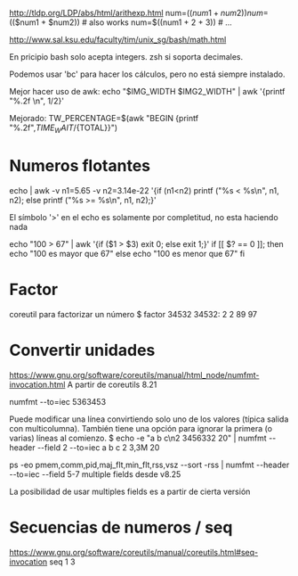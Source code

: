 http://tldp.org/LDP/abs/html/arithexp.html 
num=$((num1 + num2))
num=$(($num1 + $num2))       # also works
num=$((num1 + 2 + 3))        # ...

http://www.sal.ksu.edu/faculty/tim/unix_sg/bash/math.html

En pricipio bash solo acepta integers.
zsh si soporta decimales.

Podemos usar 'bc' para hacer los cálculos, pero no está siempre instalado.

Mejor hacer uso de awk:
echo "$IMG_WIDTH $IMG2_WIDTH" | awk '{printf "%.2f \n", $1/$2}'

Mejorado:
TW_PERCENTAGE=$(awk "BEGIN {printf \"%.2f\",${TIME_WAIT}/${TOTAL}}")



# Numeros flotantes
echo | awk -v n1=5.65 -v n2=3.14e-22  '{if (n1<n2) printf ("%s < %s\n", n1, n2); else printf ("%s >= %s\n", n1, n2);}' 


El símbolo '>' en el echo es solamente por completitud, no esta haciendo nada

echo "100 > 67" | awk '{if ($1 > $3) exit 0; else exit 1;}'
if [[ $? == 0 ]]; then
    echo "100 es mayor que 67"
else
    echo "100 es menor que 67"
fi


# Factor
coreutil para factorizar un número
$ factor 34532
34532: 2 2 89 97




# Convertir unidades
https://www.gnu.org/software/coreutils/manual/html_node/numfmt-invocation.html
A partir de coreutils 8.21

numfmt --to=iec 5363453

Puede modificar una línea convirtiendo solo uno de los valores (típica salida con multicolumna).
También tiene una opción para ignorar la primera (o varias) líneas al comienzo.
$ echo -e "a     b    c\n2 3456332 20" | numfmt --header --field 2 --to=iec
a     b    c
2    3,3M 20

ps -eo pmem,comm,pid,maj_flt,min_flt,rss,vsz --sort -rss | numfmt --header --to=iec --field 5-7
  multiple fields desde v8.25

La posibilidad de usar multiples fields es a partir de cierta versión



# Secuencias de numeros / seq
https://www.gnu.org/software/coreutils/manual/coreutils.html#seq-invocation
seq 1 3
